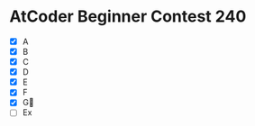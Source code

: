 # AtCoder Beginner Contest 240

- [x] A
- [x] B
- [x] C
- [x] D
- [x] E
- [x] F
- [x] G:bookmark_tabs:
- [ ] Ex

